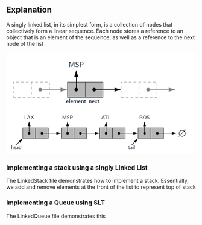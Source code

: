 ## Explanation
A singly linked list, in its simplest form, is a collection of nodes that collectively
form a linear sequence. Each node stores a reference to an object that is an element
of the sequence, as well as a reference to the next node of the list
<br>

![Singly Linked List Illustration](Singly_Linked_List_Illustration.PNG)
![Singly Linked List Illustration 2](Singly_Linked_List_Illustration_2.PNG)

### Implementing a stack using a singly Linked List
The LinkedStack file demonstrates how to implement a stack.
Essentially, we add and remove elements at the front of the list 
to represent top of stack

### Implementing a Queue using SLT
The LinkedQueue file demonstrates this